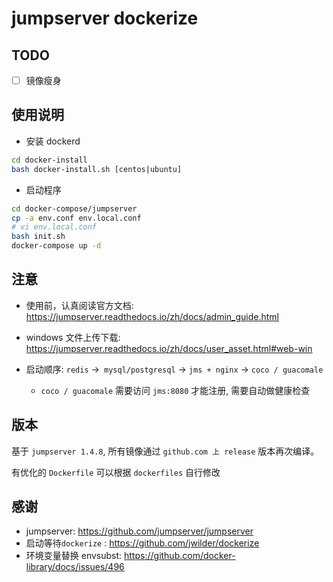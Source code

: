 # jumpserver dockerize

## TODO

- [ ] 镜像瘦身

## 使用说明

+ 安装 dockerd
```bash
cd docker-install
bash docker-install.sh [centos|ubuntu]
```

+ 启动程序
```bash
cd docker-compose/jumpserver
cp -a env.conf env.local.conf
# vi env.local.conf
bash init.sh
docker-compose up -d
```

## 注意

+ 使用前，认真阅读官方文档: https://jumpserver.readthedocs.io/zh/docs/admin_guide.html

+ windows 文件上传下载: https://jumpserver.readthedocs.io/zh/docs/user_asset.html#web-win

+ 启动顺序: `redis` ->` mysql/postgresql` -> `jms + nginx` -> `coco / guacomale`
    + `coco / guacomale` 需要访问 `jms:8080` 才能注册, 需要自动做健康检查

## 版本

基于 `jumpserver 1.4.8`, 所有镜像通过 `github.com 上 release` 版本再次编译。

有优化的 `Dockerfile` 可以根据 `dockerfiles` 自行修改


## 感谢

+ jumpserver: https://github.com/jumpserver/jumpserver
+ 启动等待`dockerize` : https://github.com/jwilder/dockerize
+ 环境变量替换 envsubst: https://github.com/docker-library/docs/issues/496
